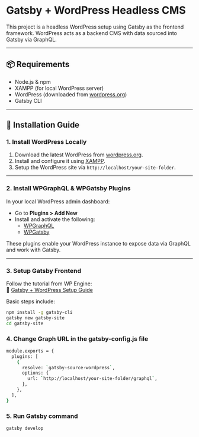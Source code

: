 # Gatsby + WordPress Headless CMS

This project is a headless WordPress setup using Gatsby as the frontend framework. WordPress acts as a backend CMS with data sourced into Gatsby via GraphQL.

---

## 📦 Requirements

-   Node.js & npm
-   XAMPP (for local WordPress server)
-   WordPress (downloaded from [wordpress.org](https://wordpress.org))
-   Gatsby CLI

---

## 🔧 Installation Guide

### 1. Install WordPress Locally

1. Download the latest WordPress from [wordpress.org](https://wordpress.org).
2. Install and configure it using [XAMPP](https://www.apachefriends.org/index.html).
3. Setup the WordPress site via `http://localhost/your-site-folder`.

---

### 2. Install WPGraphQL & WPGatsby Plugins

In your local WordPress admin dashboard:

-   Go to **Plugins > Add New**
-   Install and activate the following:
    -   [WPGraphQL](https://wordpress.org/plugins/wp-graphql/)
    -   [WPGatsby](https://wordpress.org/plugins/wp-gatsby/)

These plugins enable your WordPress instance to expose data via GraphQL and work with Gatsby.

---

### 3. Setup Gatsby Frontend

Follow the tutorial from WP Engine:  
🔗 [Gatsby + WordPress Setup Guide](https://wpengine.com/resources/wordpress-gatsby-tutorial/#Step_2_Install_Gatsby)

Basic steps include:

```bash
npm install -g gatsby-cli
gatsby new gatsby-site
cd gatsby-site

```

### 4. Change Graph URL in the gatsby-config.js file

```bash
module.exports = {
  plugins: [
    {
      resolve: `gatsby-source-wordpress`,
      options: {
        url: `http://localhost/your-site-folder/graphql`,
      },
    },
  ],
}

```

### 5. Run Gatsby command

```bash
gatsby develop

```
